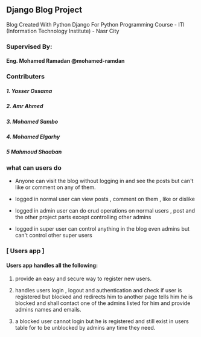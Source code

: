 ## Django Blog Project
Blog Created With Python Django
For Python Programming Course - ITI (Information Technology Institute) - Nasr City

### Supervised By:
#### Eng. Mohamed Ramadan @mohamed-ramdan


### Contributers

##### 1. Yasser Ossama 

##### 2. Amr Ahmed

##### 3. Mohamed Sambo

##### 4. Mohamed Elgarhy

##### 5  Mahmoud Shaaban

### what can users do

- Anyone can visit the blog without logging in and see the posts but can't like or comment on any of them.

* logged in normal user can view posts , comment on them , like or dislike

- logged in admin user can do crud operations on normal users , post and the other project parts except controlling other admins

* logged in super user can control anything in the blog even admins but can't control other super users

### [ Users app ]

#### Users app handles all the following:

1. provide an easy and secure way to register new users.

2. handles users login , logout and authentication and check if user is registered but blocked and redirects him to another page tells him he is blocked and shall contact one of the admins listed for him and provide admins names and emails.

3. a blocked user cannot login but he is registered and still exist in users table for to be unblocked by admins any time they need.
